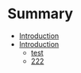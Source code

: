 # Summary

* [Introduction](README.md)
* [Introduction](introduction.md)
   * [test](test.md)
   * [222](222.md)

